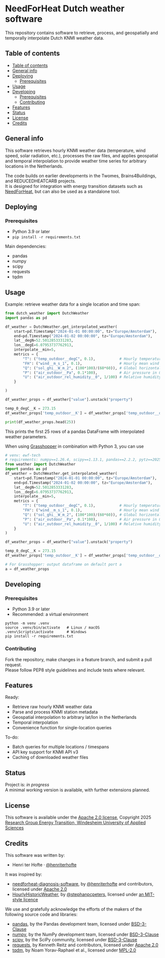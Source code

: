 # NeedForHeat Dutch weather software

This repository contains software to retrieve, process, and geospatially and temporally interpolate Dutch KNMI weather data.  

## Table of contents
- [Table of contents](#table-of-contents)
- [General info](#general-info)
- [Deploying](#deploying)
  - [Prerequisites](#prerequisites)
- [Usage](#usage)
- [Developing](#developing)
  - [Prerequisites](#prerequisites-1)
  - [Contributing](#contributing)
- [Features](#features)
- [Status](#status)
- [License](#license)
- [Credits](#credits)

## General info
This software retrieves hourly KNMI weather data (temperature, wind speed, solar radiation, etc.), processes the raw files, and applies geospatial and temporal interpolation to provide weather time series for arbitrary locations in the Netherlands.  

The code builds on earlier developments in the Twomes, Brains4Buildings, and REDUCEDHEATCARB projects.  
It is designed for integration with energy transition datasets such as [NeedForHeat](https://github.com/energietransitie/needforheat-dataset), but can also be used as a standalone tool.

## Deploying

### Prerequisites
* Python 3.9 or later
* `pip install -r requirements.txt`

Main dependencies:
* pandas
* numpy
* scipy
* requests
* tqdm

## Usage
Example: retrieve weather data for a single location and time span:

```python
from dutch_weather import DutchWeather
import pandas as pd

df_weather = DutchWeather.get_interpolated_weather(
    start=pd.Timestamp("2024-01-01 00:00:00", tz="Europe/Amsterdam"),
    end=pd.Timestamp("2024-01-02 00:00:00", tz="Europe/Amsterdam"),
    lat__degN=52.5012853331283,
    lon__degE=6.07953737762913,
    interpolate__min=5,
    metrics = {
        "T": ("temp_outdoor__degC", 0.1),           # Hourly temperature at 1.5 m in 0.1°C units, converted to ˚C.
        "FH": ("wind__m_s_1", 0.1),                 # Hourly mean wind speed in 0.1 m/s, converted to m/s.
        "Q": ("sol_ghi__W_m_2", (100*100)/(60*60)), # Global horizontal radiation in J/cm² per hour, converted to W/m².
        "P": ("air_outdoor__Pa", 0.1*100),          # Air pressure in 0.1 hPa, converted to Pa.
        "U": ("air_outdoor_rel_humidity__0", 1/100) # Relative humidity in %, converted to fraction (0–1).
    }

)

df_weather_props = df_weather["value"].unstack("property")

temp_0_degC__K = 273.15
df_weather_props['temp_outdoor__K'] = df_weather_props['temp_outdoor__degC'] + temp_0_degC__K

print(df_weather_props.head(25))
```
This prints the first 25 rows of a pandas DataFrame with interpolated weather parameters.

When using [Grasshopper](https://www.grasshopper3d.com/) in combination with Python 3, you can use

```python
# venv: ewf-tech
# requirements: numpy==1.26.4, scipy==1.13.1, pandas==2.2.2, pytz==2025.2, git+https://github.com/energietransitie/needforheat-dutch-weather-software.git
from weather import DutchWeather
import pandas as pd
df_weather = DutchWeather.get_interpolated_weather(
    start=pd.Timestamp("2024-01-01 00:00:00", tz="Europe/Amsterdam"),
    end=pd.Timestamp("2024-01-02 00:00:00", tz="Europe/Amsterdam"),
    lat__degN=52.5012853331283,
    lon__degE=6.07953737762913,
    interpolate__min=5,
    metrics = {
        "T": ("temp_outdoor__degC", 0.1),           # Hourly temperature at 1.5 m in 0.1°C units, converted to ˚C.
        "FH": ("wind__m_s_1", 0.1),                 # Hourly mean wind speed in 0.1 m/s, converted to m/s.
        "Q": ("sol_ghi__W_m_2", (100*100)/(60*60)), # Global horizontal radiation in J/cm² per hour, converted to W/m².
        "P": ("air_outdoor__Pa", 0.1*100),          # Air pressure in 0.1 hPa, converted to Pa.
        "U": ("air_outdoor_rel_humidity__0", 1/100) # Relative humidity in %, converted to fraction (0–1).
    }
)

df_weather_props = df_weather["value"].unstack("property")

temp_0_degC__K = 273.15
df_weather_props['temp_outdoor__K'] = df_weather_props['temp_outdoor__degC'] + temp_0_degC__K

# For Grasshopper: output dataframe on default port a
a = df_weather_props
```

## Developing

### Prerequisites

- Python 3.9 or later
- Recommended: a virtual environment

```
python -m venv .venv
source .venv/bin/activate   # Linux / macOS
.venv\Scripts\activate      # Windows
pip install -r requirements.txt
```
### Contributing
Fork the repository, make changes in a feature branch, and submit a pull request.  
Please follow PEP8 style guidelines and include tests where relevant.

## Features

Ready:
* Retrieve raw hourly KNMI weather data
* Parse and process KNMI station metadata
* Geospatial interpolation to arbitrary lat/lon in the Netherlands
* Temporal interpolation
* Convenience function for single-location queries

To-do:
* Batch queries for multiple locations / timespans
* API key support for KNMI API v3
* Caching of downloaded weather files

## Status
Project is: _in progress_  
A minimal working version is available, with further extensions planned.

## License
This software is available under the [Apache 2.0 license](./LICENSE), Copyright 2025 [Research Group Energy Transition, Windesheim University of Applied Sciences](https://windesheim.nl/energietransitie)

## Credits
This software was written by:
* Henri ter Hofte · [@henriterhofte](https://github.com/henriterhofte)

It was inspired by:
* [needforheat-diagnosis-software](https://github.com/energietransitie/needforheat-diagnosis-software), by [@henriterhofte](https://github.com/henriterhofte) and contributors, licensed under [Apache 2.0](https://opensource.org/licenses/Apache-2.0)
* [HourlyHistoricWeather](https://github.com/stephanpcpeters/HourlyHistoricWeather), by [@stephanpcpeters](https://github.com/stephanpcpeters), licensed under [an MIT-style licence](https://raw.githubusercontent.com/stephanpcpeters/HourlyHistoricWeather/master/historicdutchweather/LICENSE)
  
We use and gratefully acknowledge the efforts of the makers of the following source code and libraries:
* [pandas](https://pandas.pydata.org/), by the Pandas development team, licensed under [BSD-3-Clause](https://opensource.org/licenses/BSD-3-Clause)
* [numpy](https://numpy.org/), by the NumPy development team, licensed under [BSD-3-Clause](https://opensource.org/licenses/BSD-3-Clause)
* [scipy](https://scipy.org/), by the SciPy community, licensed under [BSD-3-Clause](https://opensource.org/licenses/BSD-3-Clause)
* [requests](https://docs.python-requests.org/), by Kenneth Reitz and contributors, licensed under [Apache 2.0](https://opensource.org/licenses/Apache-2.0)
* [tqdm](https://tqdm.github.io/), by Noam Yorav-Raphael et al., licensed under [MPL-2.0](https://opensource.org/licenses/MPL-2.0)
